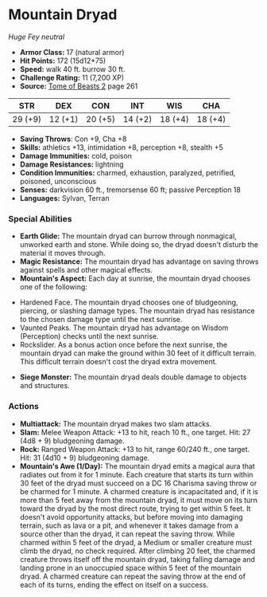 # Mountain Dryad

*Huge* *Fey* *neutral*

- **Armor Class:** 17 (natural armor)
- **Hit Points:** 172 (15d12+75)
- **Speed:** walk 40 ft. burrow 30 ft.
- **Challenge Rating:** 11 (7,200 XP)
- **Source:** [Tome of Beasts 2](https://koboldpress.com/kpstore/product/tome-of-beasts-2-for-5th-edition) page 261

| STR | DEX | CON | INT | WIS | CHA |
| --- | --- | --- | --- | --- | --- |
| 29 (+9) | 12 (+1) | 20 (+5) | 14 (+2) | 18 (+4) | 18 (+4) |

- **Saving Throws**: Con +9, Cha +8
- **Skills:** athletics +13, intimidation +8, perception +8, stealth +5
- **Damage Immunities:** cold, poison
- **Damage Resistances:** lightning
- **Condition Immunities:** charmed, exhaustion, paralyzed, petrified, poisoned, unconscious
- **Senses:** darkvision 60 ft., tremorsense 60 ft; passive Perception 18
- **Languages:** Sylvan, Terran

### Special Abilities

- **Earth Glide:** The mountain dryad can burrow through nonmagical, unworked earth and stone. While doing so, the dryad doesn't disturb the material it moves through.
- **Magic Resistance:** The mountain dryad has advantage on saving throws against spells and other magical effects.
- **Mountain's Aspect:** Each day at sunrise, the mountain dryad chooses one of the following: 
* Hardened Face. The mountain dryad chooses one of bludgeoning, piercing, or slashing damage types. The mountain dryad has resistance to the chosen damage type until the next sunrise. 
* Vaunted Peaks. The mountain dryad has advantage on Wisdom (Perception) checks until the next sunrise. 
* Rockslider. As a bonus action once before the next sunrise, the mountain dryad can make the ground within 30 feet of it difficult terrain. This difficult terrain doesn't cost the dryad extra movement.
- **Siege Monster:** The mountain dryad deals double damage to objects and structures.

### Actions

- **Multiattack:** The mountain dryad makes two slam attacks.
- **Slam:** Melee Weapon Attack: +13 to hit, reach 10 ft., one target. Hit: 27 (4d8 + 9) bludgeoning damage.
- **Rock:** Ranged Weapon Attack: +13 to hit, range 60/240 ft., one target. Hit: 31 (4d10 + 9) bludgeoning damage.
- **Mountain's Awe (1/Day):** The mountain dryad emits a magical aura that radiates out from it for 1 minute. Each creature that starts its turn within 30 feet of the dryad must succeed on a DC 16 Charisma saving throw or be charmed for 1 minute. A charmed creature is incapacitated and, if it is more than 5 feet away from the mountain dryad, it must move on its turn toward the dryad by the most direct route, trying to get within 5 feet. It doesn't avoid opportunity attacks, but before moving into damaging terrain, such as lava or a pit, and whenever it takes damage from a source other than the dryad, it can repeat the saving throw. While charmed within 5 feet of the dryad, a Medium or smaller creature must climb the dryad, no check required. After climbing 20 feet, the charmed creature throws itself off the mountain dryad, taking falling damage and landing prone in an unoccupied space within 5 feet of the mountain dryad. A charmed creature can repeat the saving throw at the end of each of its turns, ending the effect on itself on a success.


